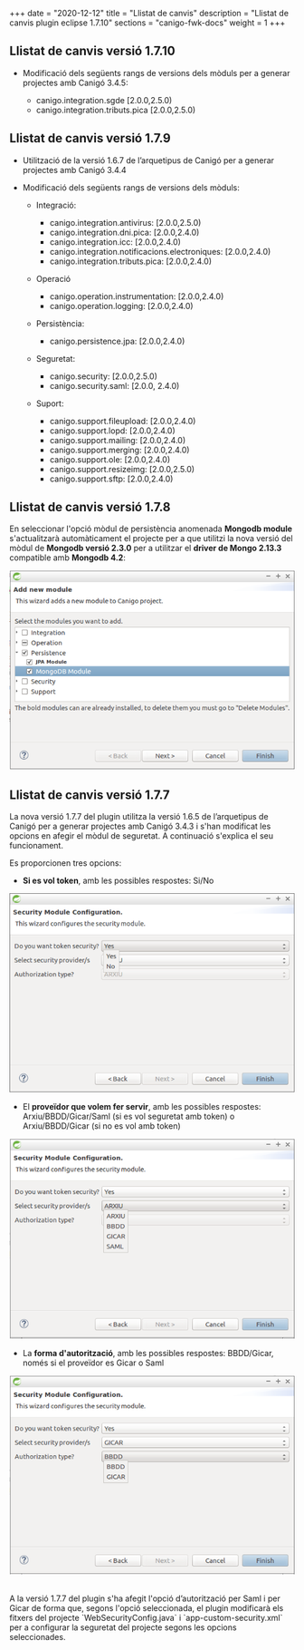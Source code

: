 +++
date        = "2020-12-12"
title       = "Llistat de canvis"
description = "Llistat de canvis plugin eclipse 1.7.10"
sections    = "canigo-fwk-docs"
weight		= 1
+++

## Llistat de canvis versió 1.7.10

- Modificació dels següents rangs de versions dels mòduls per a generar projectes amb Canigó 3.4.5:

  - canigo.integration.sgde [2.0.0,2.5.0)
  - canigo.integration.tributs.pica [2.0.0,2.5.0)

## Llistat de canvis versió 1.7.9

- Utilització de la versió 1.6.7 de l’arquetipus de Canigó per a generar projectes amb Canigó 3.4.4
- Modificació dels següents rangs de versions dels mòduls:

  - Integració:
    - canigo.integration.antivirus: [2.0.0,2.5.0)
    - canigo.integration.dni.pica: [2.0.0,2.4.0)
    - canigo.integration.icc: [2.0.0,2.4.0)
    - canigo.integration.notificacions.electroniques: [2.0.0,2.4.0)
    - canigo.integration.tributs.pica: [2.0.0,2.4.0)

  - Operació
    - canigo.operation.instrumentation: [2.0.0,2.4.0)
    - canigo.operation.logging: [2.0.0,2.4.0)

  - Persistència:
    - canigo.persistence.jpa: [2.0.0,2.4.0)

  - Seguretat:
    - canigo.security: [2.0.0,2.5.0)
    - canigo.security.saml: [2.0.0, 2.4.0)

  - Suport:
    - canigo.support.fileupload: [2.0.0,2.4.0)
    - canigo.support.lopd: [2.0.0,2.4.0)
    - canigo.support.mailing: [2.0.0,2.4.0)
    - canigo.support.merging: [2.0.0,2.4.0)
    - canigo.support.ole: [2.0.0,2.4.0)
    - canigo.support.resizeimg: [2.0.0,2.5.0)
    - canigo.support.sftp: [2.0.0,2.4.0)

## Llistat de canvis versió 1.7.8

En seleccionar l'opció mòdul de persistència anomenada **Mongodb module** s'actualitzarà automàticament el projecte
per a que utilitzi la nova versió del mòdul de **Mongodb versió 2.3.0** per a utilitzar el **driver de Mongo 2.13.3** compatible amb **Mongodb 4.2**:

![](/images/news/Plugin_1.7.8_add_mongodb_module.png)

## Llistat de canvis versió 1.7.7

La nova versió 1.7.7 del plugin utilitza la versió 1.6.5 de l’arquetipus de Canigó per a generar projectes amb Canigó 3.4.3 i s'han modificat les opcions en afegir el mòdul de seguretat.
A continuació s'explica el seu funcionament.

Es proporcionen tres opcions:

* **Si es vol token**, amb les possibles respostes: Si/No

![](/images/news/Plugin_1.7.7_add_security_token.png)

* El **proveïdor que volem fer servir**, amb les possibles respostes: Arxiu/BBDD/Gicar/Saml (si es vol seguretat amb token) o Arxiu/BBDD/Gicar (si no es vol amb token)

![](/images/news/Plugin_1.7.7_add_security_provider.png)

* La **forma d'autorització**, amb les possibles respostes: BBDD/Gicar, només si el proveïdor es Gicar o Saml

![](/images/news/Plugin_1.7.7_add_security_gicar.png)

<br/>
A la versió 1.7.7 del plugin s'ha afegit l'opció d’autorització per Saml i per Gicar de forma que, segons l'opció seleccionada, el plugin modificarà els fitxers del
projecte `WebSecurityConfig.java` i `app-custom-security.xml` per a configurar la seguretat del projecte segons les opcions seleccionades.